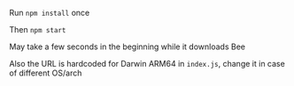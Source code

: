 Run `npm install` once

Then `npm start`

May take a few seconds in the beginning while it downloads Bee

Also the URL is hardcoded for Darwin ARM64 in `index.js`, change it in case of different OS/arch
